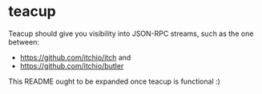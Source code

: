 # teacup

Teacup should give you visibility into JSON-RPC streams, such as
the one between:

  * https://github.com/itchio/itch and
  * https://github.com/itchio/butler

This README ought to be expanded once teacup is functional :)
